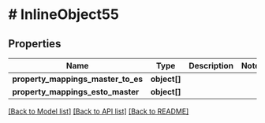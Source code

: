 # # InlineObject55

## Properties

Name | Type | Description | Notes
------------ | ------------- | ------------- | -------------
**property_mappings_master_to_es** | **object[]** |  |
**property_mappings_esto_master** | **object[]** |  |

[[Back to Model list]](../../README.md#models) [[Back to API list]](../../README.md#endpoints) [[Back to README]](../../README.md)
